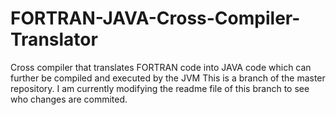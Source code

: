 # FORTRAN-JAVA-Cross-Compiler-Translator
Cross compiler that translates FORTRAN code into JAVA code which can further be compiled and executed by the JVM
This is a branch of the master repository. I am currently modifying the readme file of this branch to see who changes are commited.
